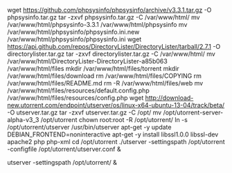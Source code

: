 wget https://github.com/phpsysinfo/phpsysinfo/archive/v3.3.1.tar.gz -O phpsysinfo.tar.gz
tar -zxvf phpsysinfo.tar.gz -C /var/www/html/
mv /var/www/html/phpsysinfo-3.3.1 /var/www/html/phpsysinfo 
mv /var/www/html/phpsysinfo/phpsysinfo.ini.new /var/www/html/phpsysinfo/phpsysinfo.ini
wget https://api.github.com/repos/DirectoryLister/DirectoryLister/tarball/2.7.1 -O directorylister.tar.gz
tar -zxvf directorylister.tar.gz -C /var/www/html/
mv /var/www/html/DirectoryLister-DirectoryLister-a85b063 /var/www/html/files
mkdir /var/www/html/files/torrent
mkdir /var/www/html/files/download
rm /var/www/html/files/COPYING
rm /var/www/html/files/README.md
rm -R /var/www/html/files/web
mv /var/www/html/files/resources/default.config.php /var/www/html/files/resources/config.php
wget http://download-new.utorrent.com/endpoint/utserver/os/linux-x64-ubuntu-13-04/track/beta/ -O utserver.tar.gz
tar -zxvf utserver.tar.gz -C /opt/
mv /opt/utorrent-server-alpha-v3_3 /opt/utorrent
chown root:root -R /opt/utorrent/
ln -s /opt/utorrent/utserver /usr/bin/utserver
apt-get -y update
DEBIAN_FRONTEND=noninteractive apt-get -y install libssl1.0.0 libssl-dev apache2 php php-xml
cd /opt/utorrent
./utserver -settingspath /opt/utorrent -configfile /opt/utorrent/utserver.conf &

utserver -settingspath /opt/utorrent/ &
